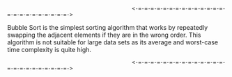                                             <-=-=-=-=-=-=-=-=-=-=-=-=-=-=-=-=-=-=-=-=-=-=-=-=->

Bubble Sort is the simplest sorting algorithm that works by repeatedly swapping the adjacent elements if they are in the wrong order. 
This algorithm is not suitable for large data sets as its average and worst-case time complexity is quite high.

                                            <-=-=-=-=-=-=-=-=-=-=-=-=-=-=-=-=-=-=-=-=-=-=-=-=->

